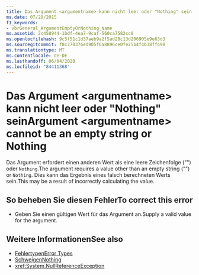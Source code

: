 ```yaml
---
title: Das Argument <argumentname> kann nicht leer oder "Nothing" sein
ms.date: 07/20/2015
f1_keywords:
- vbrGeneral_ArgumentEmptyOrNothing_Name
ms.assetid: 2c458944-1bdf-4ea7-9caf-560ca7582cc0
ms.openlocfilehash: 9c5f51c1d37aeb9a2f5ad28c13d206905e9e63d3
ms.sourcegitcommit: f8c270376ed905f6a8896ce0fe25b4f4b38ff498
ms.translationtype: MT
ms.contentlocale: de-DE
ms.lasthandoff: 06/04/2020
ms.locfileid: "84411368"
---
```

# <a name="argument-argumentname-cannot-be-an-empty-string-or-nothing"></a><span data-ttu-id="4db88-102">Das Argument \<argumentname> kann nicht leer oder "Nothing" sein</span><span class="sxs-lookup"><span data-stu-id="4db88-102">Argument \<argumentname> cannot be an empty string or Nothing</span></span>
<span data-ttu-id="4db88-103">Das Argument erfordert einen anderen Wert als eine leere Zeichenfolge ("") oder `Nothing`.</span><span class="sxs-lookup"><span data-stu-id="4db88-103">The argument requires a value other than an empty string ("") or `Nothing`.</span></span> <span data-ttu-id="4db88-104">Dies kann das Ergebnis eines falsch berechneten Werts sein.</span><span class="sxs-lookup"><span data-stu-id="4db88-104">This may be a result of incorrectly calculating the value.</span></span>  
  
## <a name="to-correct-this-error"></a><span data-ttu-id="4db88-105">So beheben Sie diesen Fehler</span><span class="sxs-lookup"><span data-stu-id="4db88-105">To correct this error</span></span>  
  
- <span data-ttu-id="4db88-106">Geben Sie einen gültigen Wert für das Argument an.</span><span class="sxs-lookup"><span data-stu-id="4db88-106">Supply a valid value for the argument.</span></span>  
  
## <a name="see-also"></a><span data-ttu-id="4db88-107">Weitere Informationen</span><span class="sxs-lookup"><span data-stu-id="4db88-107">See also</span></span>

- [<span data-ttu-id="4db88-108">Fehlertypen</span><span class="sxs-lookup"><span data-stu-id="4db88-108">Error Types</span></span>](../programming-guide/language-features/error-types.md)
- [<span data-ttu-id="4db88-109">Schweigen</span><span class="sxs-lookup"><span data-stu-id="4db88-109">Nothing</span></span>](../language-reference/nothing.md)
- <xref:System.NullReferenceException>
